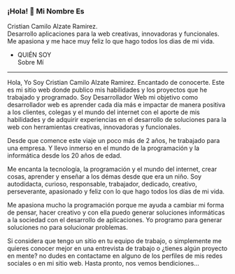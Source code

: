 ### ¡Hola! 👋 Mi Nombre Es 
Cristian Camilo Alzate Ramirez.<br>
Desarrollo aplicaciones para la web creativas, innovadoras y funcionales. Me apasiona y me hace muy feliz lo que hago todos los dias de mi vida.

- QUIÉN SOY<br>
Sobre Mí

<hr>

Hola, Yo Soy Cristian Camilo Alzate Ramirez. Encantado de conocerte. Este es mi sitio web donde publico mis habilidades y los proyectos que he trabajado y programado. Soy Desarrollador Web mi objetivo como desarrollador web es aprender cada día más e impactar de manera positiva a los clientes, colegas y el mundo del internet con el aporte de mis habilidades y de adquirir experiencias en el desarrollo de soluciones para la web con herramientas creativas, innovadoras y funcionales.

Desde que comence este viaje un poco más de 2 años, he trabajado para una empresa. Y llevo inmerso en el mundo de la programación y la informática desde los 20 años de edad.

Me encanta la tecnología, la programación y el mundo del internet, crear cosas, aprender y enseñar a los démas desde que era un niño. Soy autodidacta, curioso, responsable, trabajador, dedicado, creativo, perseverante, apasionado y feliz con lo que hago todos los días de mi vida.

Me apasiona mucho la programación porque me ayuda a cambiar mi forma de pensar, hacer creativo y con ella puedo generar soluciones informáticas a la sociedad con el
desarrollo de aplicaciones. Yo programo para generar soluciones no para solucionar problemas.

Si considera que tengo un sitio en tu equipo de trabajo, o simplemente me quieres conocer mejor en una entrevista de trabajo o ¿tienes algún proyecto en mente? no dudes en contactame en alguno de los perfiles de mis redes sociales o en mi sitio web. Hasta pronto, nos vemos bendiciones...

